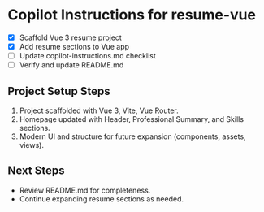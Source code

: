 # Copilot Instructions for resume-vue

- [x] Scaffold Vue 3 resume project
- [x] Add resume sections to Vue app
- [ ] Update copilot-instructions.md checklist
- [ ] Verify and update README.md

## Project Setup Steps
1. Project scaffolded with Vue 3, Vite, Vue Router.
2. Homepage updated with Header, Professional Summary, and Skills sections.
3. Modern UI and structure for future expansion (components, assets, views).

## Next Steps
- Review README.md for completeness.
- Continue expanding resume sections as needed.
